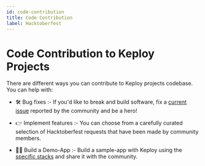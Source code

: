 ```yaml
---
id: code-contribution
title: Code Contribution
label: Hacktoberfest
---
```


# Code Contribution to Keploy Projects

There are different ways you can contribute to Keploy projects codebase. You can help with:

- 🛠️ Bug fixes :- If you'd like to break and build software, fix a [current issue](https://github.com/keploy/keploy/issues?q=is%3Aissue+is%3Aopen+label%3Ahacktoberfest2023+bug+) reported by the community and be a hero!

- 👉 Implement features :- You can choose from a carefully curated selection of Hacktoberfest requests that have been made by community members.

- 👨‍💻 Build a Demo-App :- Build a sample-app with Keploy using the [specific stacks](https://github.com/keploy/keploy/issues?q=is%3Aissue+is%3Aopen+label%3Asample-apps) and share it with the community.
